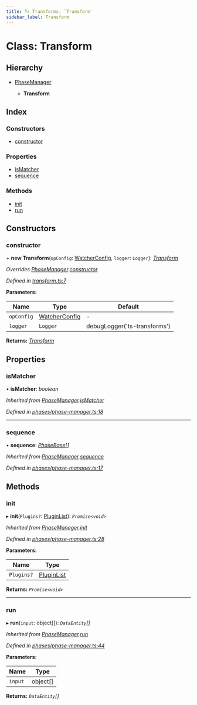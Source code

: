 ```yaml
---
title: Ts Transforms: `Transform`
sidebar_label: Transform
---
```


# Class: Transform

## Hierarchy

* [PhaseManager](phasemanager.md)

  * **Transform**

## Index

### Constructors

* [constructor](transform.md#constructor)

### Properties

* [isMatcher](transform.md#ismatcher)
* [sequence](transform.md#sequence)

### Methods

* [init](transform.md#init)
* [run](transform.md#run)

## Constructors

###  constructor

\+ **new Transform**(`opConfig`: [WatcherConfig](../interfaces/watcherconfig.md), `logger`: `Logger`): *[Transform](transform.md)*

*Overrides [PhaseManager](phasemanager.md).[constructor](phasemanager.md#constructor)*

*Defined in [transform.ts:7](https://github.com/terascope/teraslice/blob/fd211a8bb/packages/ts-transforms/src/transform.ts#L7)*

**Parameters:**

Name | Type | Default |
------ | ------ | ------ |
`opConfig` | [WatcherConfig](../interfaces/watcherconfig.md) | - |
`logger` | `Logger` |  debugLogger('ts-transforms') |

**Returns:** *[Transform](transform.md)*

## Properties

###  isMatcher

• **isMatcher**: *boolean*

*Inherited from [PhaseManager](phasemanager.md).[isMatcher](phasemanager.md#ismatcher)*

*Defined in [phases/phase-manager.ts:18](https://github.com/terascope/teraslice/blob/fd211a8bb/packages/ts-transforms/src/phases/phase-manager.ts#L18)*

___

###  sequence

• **sequence**: *[PhaseBase](phasebase.md)[]*

*Inherited from [PhaseManager](phasemanager.md).[sequence](phasemanager.md#sequence)*

*Defined in [phases/phase-manager.ts:17](https://github.com/terascope/teraslice/blob/fd211a8bb/packages/ts-transforms/src/phases/phase-manager.ts#L17)*

## Methods

###  init

▸ **init**(`Plugins?`: [PluginList](../overview.md#pluginlist)): *`Promise<void>`*

*Inherited from [PhaseManager](phasemanager.md).[init](phasemanager.md#init)*

*Defined in [phases/phase-manager.ts:28](https://github.com/terascope/teraslice/blob/fd211a8bb/packages/ts-transforms/src/phases/phase-manager.ts#L28)*

**Parameters:**

Name | Type |
------ | ------ |
`Plugins?` | [PluginList](../overview.md#pluginlist) |

**Returns:** *`Promise<void>`*

___

###  run

▸ **run**(`input`: object[]): *`DataEntity`[]*

*Inherited from [PhaseManager](phasemanager.md).[run](phasemanager.md#run)*

*Defined in [phases/phase-manager.ts:44](https://github.com/terascope/teraslice/blob/fd211a8bb/packages/ts-transforms/src/phases/phase-manager.ts#L44)*

**Parameters:**

Name | Type |
------ | ------ |
`input` | object[] |

**Returns:** *`DataEntity`[]*
